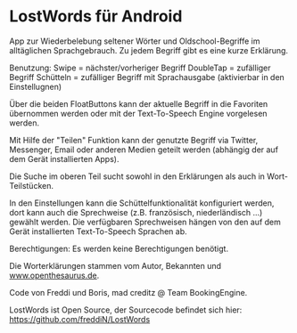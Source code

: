 # LostWords für Android

App zur Wiederbelebung seltener Wörter und Oldschool-Begriffe im alltäglichen Sprachgebrauch. Zu jedem Begriff gibt es eine kurze Erklärung.

Benutzung:
Swipe = nächster/vorheriger Begriff
DoubleTap = zufälliger Begriff
Schütteln = zufälliger Begriff mit Sprachausgabe (aktivierbar in den Einstellugnen)

Über die beiden FloatButtons kann der aktuelle Begriff in die Favoriten übernommen werden oder mit der Text-To-Speech Engine vorgelesen werden.

Mit Hilfe der "Teilen" Funktion kann der genutzte Begriff via Twitter, Messenger, Email oder anderen Medien geteilt werden (abhängig der auf dem Gerät installierten Apps).

Die Suche im oberen Teil sucht sowohl in den Erklärungen als auch in Wort-Teilstücken.

In den Einstellungen kann die Schüttelfunktionalität konfiguriert werden, dort kann auch die Sprechweise (z.B. französisch, niederländisch ...) gewählt werden. Die verfügbaren Sprechweisen hängen von den auf dem Gerät installierten Text-To-Speech Sprachen ab.

Berechtigungen:
Es werden keine Berechtigungen benötigt.

Die Worterklärungen stammen vom Autor, Bekannten und www.openthesaurus.de.

Code von Freddi und Boris, mad creditz @ Team BookingEngine.

LostWords ist Open Source, der Sourcecode befindet sich hier:
https://github.com/freddiN/LostWords